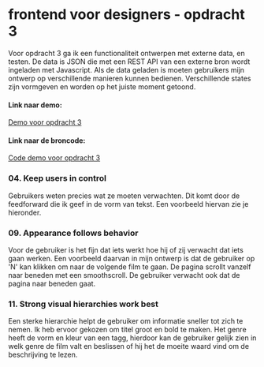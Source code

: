 # frontend voor designers - opdracht 3
Voor opdracht 3 ga ik een functionaliteit ontwerpen met externe data, en testen. De data is JSON die met een REST API van een externe bron wordt ingeladen met Javascript. Als de data geladen is moeten gebruikers mijn ontwerp op verschillende manieren kunnen bedienen. Verschillende states zijn vormgeven en worden op het juiste moment getoond.

#### Link naar demo:
[Demo voor opdracht 3](https://rxckbos.github.io/frontendvoordesigners/opdracht3/v3)

#### Link naar de broncode:
[Code demo voor opdracht 3](https://github.com/rxckbos/frontendvoordesigners/tree/master/opdracht3/v3)

### 04. Keep users in control
Gebruikers weten precies wat ze moeten verwachten. Dit komt door de feedforward die ik geef in de vorm van tekst. Een voorbeeld hiervan zie je hieronder.

### 09. Appearance follows behavior
Voor de gebruiker is het fijn dat iets werkt hoe hij of zij verwacht dat iets gaan werken. Een voorbeeld daarvan in mijn ontwerp is dat de gebruiker op 'N' kan klikken om naar de volgende film te gaan. De pagina scrollt vanzelf naar beneden met een smoothscroll. De gebruiker verwacht ook dat de pagina naar beneden gaat.

### 11. Strong visual hierarchies work best
Een sterke hierarchie helpt de gebruiker om informatie sneller tot zich te nemen. Ik heb ervoor gekozen om titel groot en bold te maken. Het genre heeft de vorm en kleur van een tagg, hierdoor kan de gebruiker gelijk zien in welk genre de film valt en beslissen of hij het de moeite waard vind om de beschrijving te lezen.
